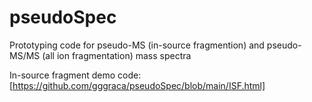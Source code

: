 # pseudoSpec
Prototyping code for pseudo-MS (in-source fragmention) and pseudo-MS/MS (all ion fragmentation) mass spectra

In-source fragment demo code: [https://github.com/gggraca/pseudoSpec/blob/main/ISF.html]
